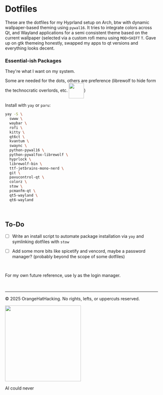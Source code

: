 # Dotfiles 

These are the dotfiles for my Hyprland setup on Arch, btw with dynamic wallpaper-based theming using `pywal16`. 
It tries to integrate colors across Qt, and Wayland applications for a semi consistent theme based on the current wallpaper (selected via a custom rofi menu using `MOD+SHIFT` `T`.
Gave up on gtk themeing honestly, swapped my apps to qt versions and everything looks decent.


### Essential-ish Packages
They're what I want on my system.

Some are needed for the dots, others are preference (librewolf to hide form the technocratic overlords, etc. <img src="https://i.imgflip.com/1pzanj.jpg" width="50" style="vertical-align:middle;" />)

Install with `yay` or `paru`:
```bash
yay -S \
  swww \
  waybar \
  rofi \
  kitty \
  qt6ct \
  kvantum \
  swaync \
  python-pywal16 \
  python-pywalfox-librewolf \
  hyprlock \
  librewolf-bin \
  ttf-jetbrains-mono-nerd \
  git \
  pavucontrol-qt \
  colorz \
  stow \
  pcmanfm-qt \
  qt5-wayland \
  qt6-wayland
```

<br>

## To-Do
- [ ] Write an install script to automate package installation via `yay` and symlinking dotfiles with `stow`
    
- [ ] Add some more bits like spicetify and vencord, maybe a password manager? (probably beyond the scope of some dotfiles)

<br>

For my own future reference, use ly as the login manager.

<br>

---

© 2025 OrangeHatHacking. No rights, lefts, or uppercuts reserved. 

<img src="https://media1.tenor.com/m/bNzZ1qOeBG0AAAAC/gun-tears.gif)" width="250"/>

AI could never
